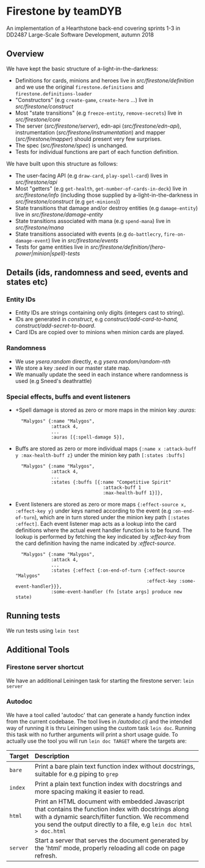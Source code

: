 
# Firestone by teamDYB

An implementation of a Hearthstone back-end covering sprints 1-3 in DD2487 Large-Scale Software Development, autumn 2018

## Overview

We have kept the basic structure of a-light-in-the-darkness:

* Definitions for cards, minions and heroes live in *src/firestone/definition* and we use the original `firestone.definitions` and `firestone.definitions-loader`
* "Constructors" (e.g `create-game`, `create-hero` ...) live in *src/firestone/construct*
* Most "state transitions" (e.g `freeze-entity`, `remove-secrets`) live in *src/firestone/core*
* The server (*src/firestone/server*), edn-api (*src/firestone/edn-api*), instrumentation (*src/firestone/instrumentation*) and mapper (*src/firestone/mapper*) should present very few surprises.
* The spec (*src/firestone/spec*) is unchanged.
* Tests for individual functions are part of each function definition.

We have built upon this structure as follows:

* The user-facing API (e.g `draw-card`, `play-spell-card`) lives in *src/firestone/api*
* Most "getters" (e.g `get-health`, `get-number-of-cards-in-deck`) live in *src/firestone/info* (including those supplied by a-light-in-the-darkness in *src/firestone/construct*  (e.g `get-minions`))
* State transitions that damage and/or destroy entities (e.g `damage-entity`) live in *src/firestone/damage-entity*
* State transitions associated with mana (e.g `spend-mana`) live in *src/firestone/mana*
* State transitions associated with events (e.g `do-battlecry`, `fire-on-damage-event`) live in *src/firestone/events*
* Tests for game entities live in *src/firestone/definition/(hero-power|minion|spell)-tests*

## Details (ids, randomness and seed, events and states etc)
### Entity IDs
* Entity IDs are strings containing only digits (integers cast to string).
* IDs are generated in *construct*, e.g *construct/add-card-to-hand, construct/add-secret-to-board*.
* Card IDs are copied over to minions when minion cards are played.

### Randomness
* We use *ysera.random* directly, e.g *ysera.random/random-nth*
* We store a key *:seed* in our master state map.
* We manually update the seed in each instance where randomness is used (e.g Sneed's deathrattle)

### Special effects, buffs and event listeners
* +Spell damage is stored as zero or more maps in the minion key *:auras*:

        "Malygos" {:name "Malygos",
                   :attack 4,
                   ...
                   :auras [{:spell-damage 5}],

* Buffs are stored as zero or more individual maps `{:name x :attack-buff y :max-health-buff z}` under the minion key path `[:states :buffs]`

        "Malygos" {:name "Malygos",
                   :attack 4,
                   ...
                   :states {:buffs [{:name "Competitive Spirit"
                                      :attack-buff 1
                                      :max-health-buff 1}]},

* Event listeners are stored as zero or more maps `{:effect-source x, :effect-key y}` under keys named according to the event (e.g `:on-end-of-turn`), which are in turn stored under the minion key path `[:states :effect]`. Each event listener map acts as a lookup into the card definitions where the actual event handler function is to be found. The lookup is performed by fetching the key indicated by *:effect-key* from the card definition having the name indicated by *:effect-source*.

        "Malygos" {:name "Malygos",
                   :attack 4,
                   ...
                   :states {:effect {:on-end-of-turn {:effect-source "Malygos"
                                                      :effect-key :some-event-handler}}},
                   :some-event-handler (fn [state args] produce new state)

## Running tests

We run tests using `lein test`

## Additional Tools

### Firestone server shortcut
We have an additional Leiningen task for starting the firestone server: `lein server`

### Autodoc
We have a tool called 'autodoc' that can generate a handy function index from the current codebase.
The tool lives in */autodoc.clj* and the intended way of running it is thru Leiningen using the custom
task `lein doc`. Running this task with no further arguments will print a short usage guide. To actually
use the tool you will run `lein doc TARGET` where the targets are:

| Target | Description |
| :---   | :---        |
| `bare` | Print a bare plain text function index without docstrings, suitable for e.g piping to `grep`|
| `index` | Print a plain text function index with docstrings and more spacing making it easier to read.|
| `html` | Print an HTML document with embedded Javascript that contains the function index with docstrings along with a dynamic search/filter function. We recommend you send the output directly to a file, e.g `lein doc html > doc.html`|
| `server` | Start a server that serves the document generated by the 'html' mode, properly reloading all code on page refresh.|
